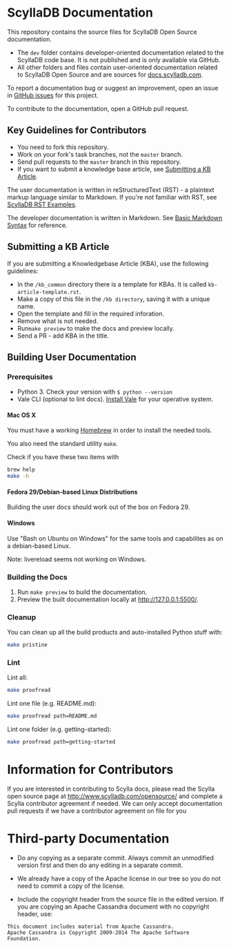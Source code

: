 # ScyllaDB Documentation

This repository contains the source files for ScyllaDB Open Source documentation.

- The `dev` folder contains developer-oriented documentation related to the ScyllaDB code base. It is not published and is only available via GitHub.
- All other folders and files contain user-oriented documentation related to ScyllaDB Open Source and are sources for [docs.scylladb.com](https://docs.scylladb.com/).

To report a documentation bug or suggest an improvement, open an issue in [GitHub issues](https://github.com/scylladb/scylla/issues) for this project.

To contribute to the documentation, open a GitHub pull request.

## Key Guidelines for Contributors

- You need to fork this repository.
- Work on your fork's task branches, not the `master` branch.
- Send pull requests to the `master` branch in this repository.
- If you want to submit a knowledge base article, see [Submitting a KB Article](#submitting-a-kb-article).

The user documentation is written in reStructuredText (RST) - a plaintext markup language similar to Markdown. If you're not familiar with RST, see [ScyllaDB RST Examples](https://sphinx-theme.scylladb.com/stable/examples/index.html).

The developer documentation is written in Markdown. See [Basic Markdown Syntax](https://www.markdownguide.org/basic-syntax/) for reference.


## Submitting a KB Article

If you are submitting a Knowledgebase Article (KBA), use the following guidelines:
* In the `/kb_common` directory there is a template for KBAs. It is called `kb-article-template.rst`.
* Make a copy of this file in the `/kb directory`, saving it with a unique name.
* Open the template and fill in the required inforation. 
* Remove what is not needed. 
* Run`make preview` to make the docs and preview locally.
* Send a PR - add KBA in the title. 


## Building User Documentation

### Prerequisites

* Python 3. Check your version with `$ python --version`
* Vale CLI (optional to lint docs). [Install Vale](https://docs.errata.ai/vale/install) for your operative system.

#### Mac OS X

You must have a working [Homebrew](http://brew.sh/) in order to install the needed tools.

You also need the standard utility `make`.

Check if you have these two items with

```sh
brew help
make -h
```

#### Fedora 29/Debian-based Linux Distributions

Building the user docs should work out of the box on Fedora 29.

#### Windows

Use "Bash on Ubuntu on Windows" for the same tools and capabilites as on a debian-based Linux.

Note: livereload seems not working on Windows.

### Building the Docs 

1. Run `make preview` to build the documentation.
1. Preview the built documentation locally at http://127.0.0.1:5500/.

### Cleanup

You can clean up all the build products and auto-installed Python stuff with:

```sh
make pristine
```

### Lint

Lint all:

```sh
make proofread
```

Lint one file (e.g. README.md):

```sh
make proofread path=README.md
```

Lint one folder (e.g. getting-started):

```sh
make proofread path=getting-started
```

# Information for Contributors

If you are interested in contributing to Scylla
docs, please read the Scylla open source page at
http://www.scylladb.com/opensource/ and complete
a Scylla contributor agreement if needed.  We can
only accept documentation pull requests if we have
a contributor agreement on file for you


# Third-party Documentation

 * Do any copying as a separate commit.  Always commit an unmodified version first and then do any editing in a separate commit.

 * We already have a copy of the Apache license in our tree so you do not need to commit a copy of the license.

 * Include the copyright header from the source file in the edited version.  If you are copying an Apache Cassandra document with no copyright header, use:

```
This document includes material from Apache Cassandra.
Apache Cassandra is Copyright 2009-2014 The Apache Software Foundation.
```
